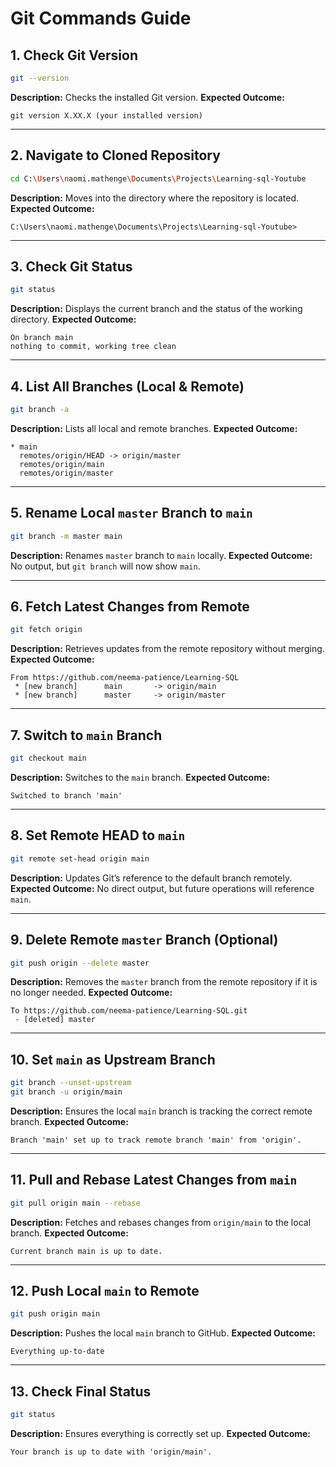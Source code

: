# Git Commands Guide

## 1. **Check Git Version**
```sh
git --version
```
**Description:** Checks the installed Git version.
**Expected Outcome:**
```
git version X.XX.X (your installed version)
```

---

## 2. **Navigate to Cloned Repository**
```sh
cd C:\Users\naomi.mathenge\Documents\Projects\Learning-sql-Youtube
```
**Description:** Moves into the directory where the repository is located.
**Expected Outcome:**
```
C:\Users\naomi.mathenge\Documents\Projects\Learning-sql-Youtube>
```

---

## 3. **Check Git Status**
```sh
git status
```
**Description:** Displays the current branch and the status of the working directory.
**Expected Outcome:**
```
On branch main
nothing to commit, working tree clean
```

---

## 4. **List All Branches (Local & Remote)**
```sh
git branch -a
```
**Description:** Lists all local and remote branches.
**Expected Outcome:**
```
* main
  remotes/origin/HEAD -> origin/master
  remotes/origin/main
  remotes/origin/master
```

---

## 5. **Rename Local `master` Branch to `main`**
```sh
git branch -m master main
```
**Description:** Renames `master` branch to `main` locally.
**Expected Outcome:** No output, but `git branch` will now show `main`.

---

## 6. **Fetch Latest Changes from Remote**
```sh
git fetch origin
```
**Description:** Retrieves updates from the remote repository without merging.
**Expected Outcome:**
```
From https://github.com/neema-patience/Learning-SQL
 * [new branch]      main       -> origin/main
 * [new branch]      master     -> origin/master
```

---

## 7. **Switch to `main` Branch**
```sh
git checkout main
```
**Description:** Switches to the `main` branch.
**Expected Outcome:**
```
Switched to branch 'main'
```

---

## 8. **Set Remote HEAD to `main`**
```sh
git remote set-head origin main
```
**Description:** Updates Git’s reference to the default branch remotely.
**Expected Outcome:** No direct output, but future operations will reference `main`.

---

## 9. **Delete Remote `master` Branch (Optional)**
```sh
git push origin --delete master
```
**Description:** Removes the `master` branch from the remote repository if it is no longer needed.
**Expected Outcome:**
```
To https://github.com/neema-patience/Learning-SQL.git
 - [deleted] master
```

---

## 10. **Set `main` as Upstream Branch**
```sh
git branch --unset-upstream
git branch -u origin/main
```
**Description:** Ensures the local `main` branch is tracking the correct remote branch.
**Expected Outcome:**
```
Branch 'main' set up to track remote branch 'main' from 'origin'.
```

---

## 11. **Pull and Rebase Latest Changes from `main`**
```sh
git pull origin main --rebase
```
**Description:** Fetches and rebases changes from `origin/main` to the local branch.
**Expected Outcome:**
```
Current branch main is up to date.
```

---

## 12. **Push Local `main` to Remote**
```sh
git push origin main
```
**Description:** Pushes the local `main` branch to GitHub.
**Expected Outcome:**
```
Everything up-to-date
```

---

## 13. **Check Final Status**
```sh
git status
```
**Description:** Ensures everything is correctly set up.
**Expected Outcome:**
```
Your branch is up to date with 'origin/main'.
